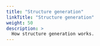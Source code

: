 ```yaml
---
title: "Structure generation"
linkTitle: "Structure generation"
weight: 50
description: >
  How structure generation works.
---
```



